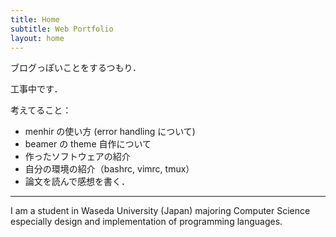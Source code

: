```yaml
---
title: Home
subtitle: Web Portfolio
layout: home
---
```


ブログっぽいことをするつもり．

工事中です．

考えてること：

- menhir の使い方 (error handling について)
- beamer の theme 自作について
- 作ったソフトウェアの紹介
- 自分の環境の紹介（bashrc, vimrc, tmux）
- 論文を読んで感想を書く．

---

I am a student in Waseda University (Japan) majoring Computer Science
especially design and implementation of programming languages.
